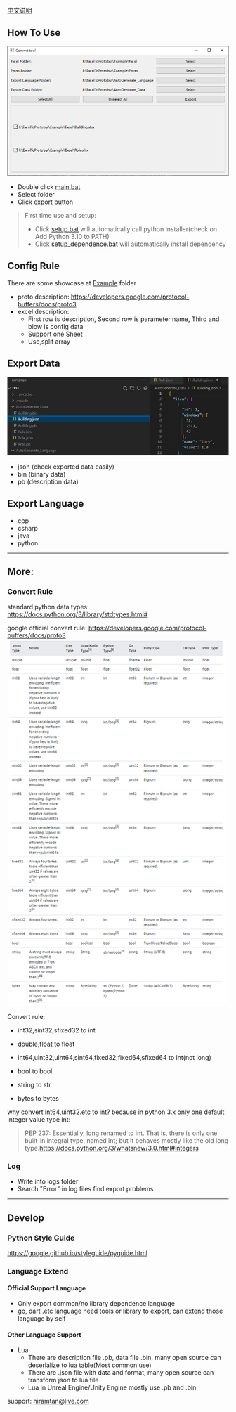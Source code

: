 [中文说明](README_zh.md) 

## How To Use
![](/Others/Q9RVLdhun7.png)
- Double click [main.bat](main.bat)
- Select folder
- Click export button

> First time use and setup:
> - Click [setup.bat](setup.bat) will automatically call python installer(check on Add Python 3.10 to PATH)
> - Click [setup_dependence.bat](setup_dependence.bat) will automatically install dependency

## Config Rule
There are some showcase at [Example](Example) folder
- proto description: https://developers.google.com/protocol-buffers/docs/proto3
- excel description:
    - First row is description, Second row is parameter name, Third and blow is config data
    - Support one Sheet
    - Use,split array

## Export Data
![](/Others/FvCsQi9QOz.png)
- json (check exported data easily)
- bin (binary data)
- pb (description data)

## Export Language
- cpp
- csharp
- java
- python

-----

## More:

### Convert Rule
standard python data types: 
https://docs.python.org/3/library/stdtypes.html#

google official convert rule: https://developers.google.com/protocol-buffers/docs/proto3
![](/Others/vbBuHG4DUC.png)

Convert rule:
- int32,sint32,sfixed32 to int

- double,float to float

- int64,uint32,uint64,sint64,fixed32,fixed64,sfixed64 to int(not long)

- bool to bool

- string to str

- bytes to bytes

why convert int64,uint32.etc to int? because in python 3.x only one default integer value type int:

>PEP 237: Essentially, long renamed to int. That is, there is only one built-in integral type, named int; but it behaves mostly like the old long type.https://docs.python.org/3/whatsnew/3.0.html#integers

### Log
- Write into logs folder
- Search "Error" in log files find export problems


-----

## Develop

### Python Style Guide
https://google.github.io/styleguide/pyguide.html

### Language Extend 

#### Official Support Language 
- Only export common/no library dependence language
- go, dart .etc language need tools or library to export, can extend those language by self 

#### Other Language Support 
- Lua
  - There are description file .pb, data file .bin, many open source can deserialize to lua table(Most common use)
  - There are .json file with data and format, many open source can transform json to lua file
  - Lua in Unreal Engine/Unity Engine mostly use .pb and .bin 

support: hiramtan@live.com